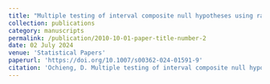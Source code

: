 ```yaml
---
title: "Multiple testing of interval composite null hypotheses using randomized p-values"
collection: publications
category: manuscripts
permalink: /publication/2010-10-01-paper-title-number-2
date: 02 July 2024
venue: 'Statistical Papers'
paperurl: 'https://doi.org/10.1007/s00362-024-01591-9'
citation: 'Ochieng, D. Multiple testing of interval composite null hypotheses using randomized p-values. Stat Papers 65, 5055–5076 (2024). https://doi.org/10.1007/s00362-024-01591-9'
---
```


